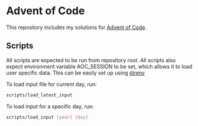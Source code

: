 # Advent of Code

This repository includes my solutions for [Advent of Code](https://adventofcode.com/).

## Scripts

All scripts are expected to be run from repository root. All scripts also expect environment variable AOC_SESSION to be set, which allows it to load user specific data. This can be easily set up using [direnv](https://direnv.net/)

To load input file for current day, run:
```sh
scripts/load_latest_input
```

To load input for a specific day, run:
```sh
scripts/load_input [year] [day]
```
